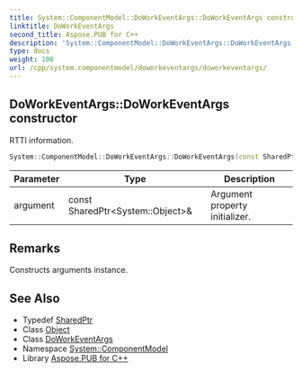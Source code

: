 ```yaml
---
title: System::ComponentModel::DoWorkEventArgs::DoWorkEventArgs constructor
linktitle: DoWorkEventArgs
second_title: Aspose.PUB for C++
description: 'System::ComponentModel::DoWorkEventArgs::DoWorkEventArgs constructor. RTTI information in C++.'
type: docs
weight: 100
url: /cpp/system.componentmodel/doworkeventargs/doworkeventargs/
---
```

## DoWorkEventArgs::DoWorkEventArgs constructor


RTTI information.

```cpp
System::ComponentModel::DoWorkEventArgs::DoWorkEventArgs(const SharedPtr<System::Object> &argument)
```


| Parameter | Type | Description |
| --- | --- | --- |
| argument | const SharedPtr\<System::Object\>\& | Argument property initializer. |
## Remarks


Constructs arguments instance. 
## See Also

* Typedef [SharedPtr](../../../system/sharedptr/)
* Class [Object](../../../system/object/)
* Class [DoWorkEventArgs](../)
* Namespace [System::ComponentModel](../../)
* Library [Aspose.PUB for C++](../../../)
